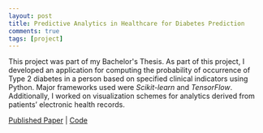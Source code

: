 ```yaml
---
layout: post
title: Predictive Analytics in Healthcare for Diabetes Prediction
comments: true
tags: [project]
---
```


This project was part of my Bachelor's Thesis. As part of this project, I developed an application for computing the probability of occurrence of Type 2 diabetes in a person based on specified clinical indicators using Python. Major frameworks used were *Scikit-learn* and *TensorFlow*. Additionally, I worked on visualization schemes for analytics derived from patients’ electronic health records.

<a href="https://dl.acm.org/doi/10.1145/3326172.3326213" target="_blank">Published Paper</a> |
<a href="https://github.com/faizanzafar40/Predictive-Analytics-in-Healthcare-for-Diabetes-Prediction" target="_blank">Code</a>
